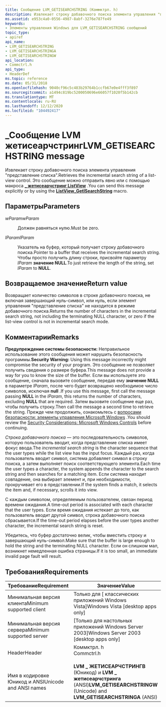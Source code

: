 ```yaml
---
title: Сообщение LVM_GETISEARCHSTRING (Коммктрл. h)
description: Извлекает строку добавочного поиска элемента управления "представление списка". Это сообщение можно отправить явно или с помощью \_ макроса Жетисеарчстринг ListView.
ms.assetid: e953c4a0-0556-4987-8abf-3276e787fe49
keywords:
- Элементы управления Windows для LVM_GETISEARCHSTRING сообщений
topic_type:
- apiref
api_name:
- LVM_GETISEARCHSTRING
- LVM_GETISEARCHSTRINGA
- LVM_GETISEARCHSTRINGW
api_location:
- Commctrl.h
api_type:
- HeaderDef
ms.topic: reference
ms.date: 05/31/2018
ms.openlocfilehash: 9040cf96c5c483b29764b1ccfb67e0e4fff3f897
ms.sourcegitcommit: a1494c819bc5200050696e66057f1020f5b142cb
ms.translationtype: MT
ms.contentlocale: ru-RU
ms.lasthandoff: 12/12/2020
ms.locfileid: "104492417"
---
```

# <a name="lvm_getisearchstring-message"></a><span data-ttu-id="01fc6-105">\_Сообщение LVM жетисеарчстринг</span><span class="sxs-lookup"><span data-stu-id="01fc6-105">LVM\_GETISEARCHSTRING message</span></span>

<span data-ttu-id="01fc6-106">Извлекает строку добавочного поиска элемента управления "представление списка".</span><span class="sxs-lookup"><span data-stu-id="01fc6-106">Retrieves the incremental search string of a list-view control.</span></span> <span data-ttu-id="01fc6-107">Это сообщение можно отправить явно или с помощью макроса [**\_ жетисеарчстринг ListView**](/windows/desktop/api/Commctrl/nf-commctrl-listview_getisearchstring) .</span><span class="sxs-lookup"><span data-stu-id="01fc6-107">You can send this message explicitly or by using the [**ListView\_GetISearchString**](/windows/desktop/api/Commctrl/nf-commctrl-listview_getisearchstring) macro.</span></span>

## <a name="parameters"></a><span data-ttu-id="01fc6-108">Параметры</span><span class="sxs-lookup"><span data-stu-id="01fc6-108">Parameters</span></span>

<dl> <dt>

<span data-ttu-id="01fc6-109">*wParam*</span><span class="sxs-lookup"><span data-stu-id="01fc6-109">*wParam*</span></span> 
</dt> <dd><span data-ttu-id="01fc6-110">Должен равняться нулю.</span><span class="sxs-lookup"><span data-stu-id="01fc6-110">Must be zero.</span></span></dd> <dt>

<span data-ttu-id="01fc6-111">*lParam*</span><span class="sxs-lookup"><span data-stu-id="01fc6-111">*lParam*</span></span> 
</dt> <dd>

<span data-ttu-id="01fc6-112">Указатель на буфер, который получает строку добавочного поиска.</span><span class="sxs-lookup"><span data-stu-id="01fc6-112">Pointer to a buffer that receives the incremental search string.</span></span> <span data-ttu-id="01fc6-113">Чтобы просто получить длину строки, присвойте параметру *lParam* **значение NULL**.</span><span class="sxs-lookup"><span data-stu-id="01fc6-113">To just retrieve the length of the string, set *lParam* to **NULL**.</span></span>

</dd> </dl>

## <a name="return-value"></a><span data-ttu-id="01fc6-114">Возвращаемое значение</span><span class="sxs-lookup"><span data-stu-id="01fc6-114">Return value</span></span>

<span data-ttu-id="01fc6-115">Возвращает количество символов в строке добавочного поиска, не включая завершающий нуль-символ, или нуль, если элемент управления "представление списка" не находится в режиме добавочного поиска.</span><span class="sxs-lookup"><span data-stu-id="01fc6-115">Returns the number of characters in the incremental search string, not including the terminating NULL character, or zero if the list-view control is not in incremental search mode.</span></span>

## <a name="remarks"></a><span data-ttu-id="01fc6-116">Комментарии</span><span class="sxs-lookup"><span data-stu-id="01fc6-116">Remarks</span></span>

<span data-ttu-id="01fc6-117">**Предупреждение системы безопасности:** Неправильное использование этого сообщения может нарушить безопасность программы.</span><span class="sxs-lookup"><span data-stu-id="01fc6-117">**Security Warning:** Using this message incorrectly might compromise the security of your program.</span></span> <span data-ttu-id="01fc6-118">Это сообщение не позволяет получить сведения о размере буфера.</span><span class="sxs-lookup"><span data-stu-id="01fc6-118">This message does not provide a way for you to know the size of the buffer.</span></span> <span data-ttu-id="01fc6-119">Если вы используете это сообщение, сначала вызовите сообщение, передав ему **значение NULL** в параметре *lParam*, после чего будет возвращено необходимое число символов, исключая **null** .</span><span class="sxs-lookup"><span data-stu-id="01fc6-119">If you use this message, first call the message passing **NULL** in the *lParam*, this returns the number of characters, excluding **NULL** that are required.</span></span> <span data-ttu-id="01fc6-120">Затем вызовите сообщение еще раз, чтобы получить строку.</span><span class="sxs-lookup"><span data-stu-id="01fc6-120">Then call the message a second time to retrieve the string.</span></span> <span data-ttu-id="01fc6-121">Прежде чем продолжить, ознакомьтесь с [вопросами безопасности: элементы управления Microsoft Windows](sec-comctls.md) .</span><span class="sxs-lookup"><span data-stu-id="01fc6-121">You should review the [Security Considerations: Microsoft Windows Controls](sec-comctls.md) before continuing.</span></span>

<span data-ttu-id="01fc6-122">*Строка добавочного поиска* — это последовательность символов, которую пользователь вводит, когда представление списка имеет фокус ввода.</span><span class="sxs-lookup"><span data-stu-id="01fc6-122">The *incremental search string* is the character sequence that the user types while the list view has the input focus.</span></span> <span data-ttu-id="01fc6-123">Каждый раз, когда пользователь вводит символ, система добавляет символ в строку поиска, а затем выполняет поиск соответствующего элемента.</span><span class="sxs-lookup"><span data-stu-id="01fc6-123">Each time the user types a character, the system appends the character to the search string and then searches for a matching item.</span></span> <span data-ttu-id="01fc6-124">Если система находит совпадение, она выбирает элемент и, при необходимости, прокручивает его в представлении.</span><span class="sxs-lookup"><span data-stu-id="01fc6-124">If the system finds a match, it selects the item and, if necessary, scrolls it into view.</span></span>

<span data-ttu-id="01fc6-125">С каждым символом, определяемым пользователем, связан период времени ожидания.</span><span class="sxs-lookup"><span data-stu-id="01fc6-125">A time-out period is associated with each character that the user types.</span></span> <span data-ttu-id="01fc6-126">Если время ожидания истекает до того, как пользователь вводит другой символ, строка добавочного поиска сбрасывается.</span><span class="sxs-lookup"><span data-stu-id="01fc6-126">If the time-out period elapses before the user types another character, the incremental search string is reset.</span></span>

<span data-ttu-id="01fc6-127">Убедитесь, что буфер достаточно велик, чтобы вместить строку и завершающий нуль-символ.</span><span class="sxs-lookup"><span data-stu-id="01fc6-127">Make sure that the buffer is large enough to hold the string and the terminating NULL character.</span></span> <span data-ttu-id="01fc6-128">Если он слишком мал, возникнет немедленная ошибка страницы.</span><span class="sxs-lookup"><span data-stu-id="01fc6-128">If it is too small, an immediate invalid page fault will result.</span></span>

## <a name="requirements"></a><span data-ttu-id="01fc6-129">Требования</span><span class="sxs-lookup"><span data-stu-id="01fc6-129">Requirements</span></span>



| <span data-ttu-id="01fc6-130">Требование</span><span class="sxs-lookup"><span data-stu-id="01fc6-130">Requirement</span></span> | <span data-ttu-id="01fc6-131">Значение</span><span class="sxs-lookup"><span data-stu-id="01fc6-131">Value</span></span> |
|-------------------------------------|---------------------------------------------------------------------------------------|
| <span data-ttu-id="01fc6-132">Минимальная версия клиента</span><span class="sxs-lookup"><span data-stu-id="01fc6-132">Minimum supported client</span></span><br/> | <span data-ttu-id="01fc6-133">Только для \[ классических приложений Windows Vista\]</span><span class="sxs-lookup"><span data-stu-id="01fc6-133">Windows Vista \[desktop apps only\]</span></span><br/>                                        |
| <span data-ttu-id="01fc6-134">Минимальная версия сервера</span><span class="sxs-lookup"><span data-stu-id="01fc6-134">Minimum supported server</span></span><br/> | <span data-ttu-id="01fc6-135">\[Только для настольных приложений Windows Server 2003\]</span><span class="sxs-lookup"><span data-stu-id="01fc6-135">Windows Server 2003 \[desktop apps only\]</span></span><br/>                                  |
| <span data-ttu-id="01fc6-136">Header</span><span class="sxs-lookup"><span data-stu-id="01fc6-136">Header</span></span><br/>                   | <dl> <span data-ttu-id="01fc6-137"><dt>Коммктрл. h</dt></span><span class="sxs-lookup"><span data-stu-id="01fc6-137"><dt>Commctrl.h</dt></span></span> </dl> |
| <span data-ttu-id="01fc6-138">Имя в кодировке Юникод и ANSI</span><span class="sxs-lookup"><span data-stu-id="01fc6-138">Unicode and ANSI names</span></span><br/>   | <span data-ttu-id="01fc6-139">**LVM \_ ЖЕТИСЕАРЧСТРИНГВ** (Юникод) и **LVM \_ жетисеарчстринга** (ANSI)</span><span class="sxs-lookup"><span data-stu-id="01fc6-139">**LVM\_GETISEARCHSTRINGW** (Unicode) and **LVM\_GETISEARCHSTRINGA** (ANSI)</span></span><br/> |



 

 





